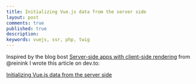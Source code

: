 ```yaml
---
title: Initializing Vue.js data from the server side
layout: post
comments: true
published: true
description: 
keywords: vuejs, ssr, php, twig
---
```


Inspired by the blog bost [Server-side apps with client-side rendering](https://reinink.ca/articles/server-side-apps-with-client-side-rendering) from @reinink I wrote this article on dev.to:

[Initializing Vue.js data from the server side](https://dev.to/dopitz/initializing-vuejs-data-from-the-server-side-4np)

